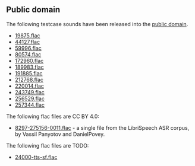 ## Public domain

The following testcase sounds have been released into the [public domain].

* [19875.flac](http://freesound.org/people/yawfle/sounds/19875/)
* [44127.flac](http://freesound.org/people/dland/sounds/44127/)
* [59996.flac](http://freesound.org/people/qubodup/sounds/59996/)
* [80574.flac](http://freesound.org/people/EsbenSloth/sounds/80574/)
* [172960.flac](http://freesound.org/people/qubodup/sounds/172960/)
* [189983.flac](http://freesound.org/people/raygrote/sounds/189983/)
* [191885.flac](http://freesound.org/people/Hedmarking/sounds/191885/)
* [212768.flac](http://freesound.org/people/qubodup/sounds/212768/)
* [220014.flac](http://freesound.org/people/djani00/sounds/220014/)
* [243749.flac](http://freesound.org/people/unfa/sounds/243749/)
* [256529.flac](http://freesound.org/people/tymorafarr/sounds/256529/)
* [257344.flac](http://freesound.org/people/arseniiv/sounds/257344/)

[public domain]: https://creativecommons.org/publicdomain/zero/1.0/

The following flac files are CC BY 4.0:

* [8297-275156-0011.flac](http://www.openslr.org/12/) - a single file from the LibriSpeech ASR corpus, by Vassil Panyotov and DanielPovey.


The following flac files are TODO:

* [24000-tts-sf.flac](https://platform.openai.com/docs/guides/text-to-speech/do-i-own-the-outputted-audio-files)